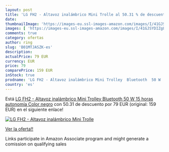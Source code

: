 ```yaml
---
layout: post
title: 'LG FH2 - Altavoz inalámbrico Mini Trolle al 50.31 % de descuento'
date: 
thumbnailImage: 'https://images-eu.ssl-images-amazon.com/images/I/41GJSYDIZgL._SL200_.jpg'
images: [ 'https://images-eu.ssl-images-amazon.com/images/I/41GJSYDIZgL._SL200_.jpg' ]
comments: true
category: ofertas
author: ring
slug: 'B01MTJASZK-es'
description:
actualPrice: 79 EUR
currency: EUR
price: 79
comparePrice: 159 EUR
inStock: true
prodname: 'LG FH2 - Altavoz inalámbrico Mini Trolley  Bluetooth  50 W  15 horas autonomía  Color negro'
country: 'es'
---
```


Está [LG FH2 - Altavoz inalámbrico Mini Trolley  Bluetooth  50 W  15 horas autonomía  Color negro](https://www.amazon.es/dp/B01MTJASZK/?tag=tolees-21) con 50.31 de descuento por 79 EUR (original: 159 EUR) en el siguiente enlace!

[![LG FH2 - Altavoz inalámbrico Mini Trolle](https://images-eu.ssl-images-amazon.com/images/I/41GJSYDIZgL._SL200_.jpg)](https://www.amazon.es/dp/B01MTJASZK/?tag=tolees-21)

[Ver la oferta!!](https://www.amazon.es/dp/B01MTJASZK/?tag=tolees-21)

Links participate in Amazon Associate program and might generate a comission on qualifying sales


